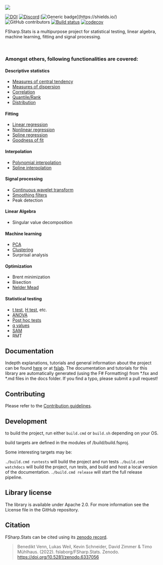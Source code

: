 ![](docs/img/logo_title.svg)

[![DOI](https://zenodo.org/badge/DOI/10.5281/zenodo.6337056.svg)](https://doi.org/10.5281/zenodo.6337056)
[![Discord](https://img.shields.io/discord/836161044501889064?color=purple&label=Join%20our%20Discord%21&logo=discord&logoColor=white)](https://discord.gg/y95XRJg23e)
[![Generic badge](https://img.shields.io/badge/Made%20with-FSharp-rgb(1,143,204).svg)](https://shields.io/)
![GitHub contributors](https://img.shields.io/github/contributors/CSBiology/FSharp.Stats)
[![Build status](https://ci.appveyor.com/api/projects/status/gjsjlqmrljtty780/branch/developer?svg=true)](https://ci.appveyor.com/project/kMutagene/fsharp-stats/branch/developer)
[![codecov](https://codecov.io/gh/fslaborg/FSharp.Stats/branch/developer/graph/badge.svg?token=LRBZPV6MH8)](https://codecov.io/gh/fslaborg/FSharp.Stats)

FSharp.Stats is a multipurpose project for statistical testing, linear algebra, machine learning, fitting and signal processing.

<br>

### Amongst others, following functionalities are covered:

#### Descriptive statistics
  - <a href="https://fslab.org/FSharp.Stats/BasicStats.html">Measures of central tendency</a>
  - <a href="https://fslab.org/FSharp.Stats/BasicStats.html">Measures of dispersion</a>
  - <a href="https://fslab.org/FSharp.Stats/Correlation.html">Correlation</a>
  - <a href="https://fslab.org/FSharp.Stats/Quantiles.html">Quantile/Rank</a>
  - <a href="https://fslab.org/FSharp.Stats/Distributions.html">Distribution</a>

#### Fitting
  - <a href="https://fslab.org/FSharp.Stats/Fitting.html#Linear-Regression">Linear regression</a>
  - <a href="https://fslab.org/FSharp.Stats/Fitting.html#Nonlinear-Regression">Nonlinear regression</a>
  - <a href="https://fslab.org/FSharp.Stats/Fitting.html#Smoothing-spline">Spline regression</a>
  - <a href="https://fslab.org/FSharp.Stats/GoodnessOfFit.html">Goodness of fit</a>

#### Interpolation
  - <a href="https://fslab.org/FSharp.Stats/Interpolation.html#Polynomial-Interpolation">Polynomial interpolation</a>
  - <a href="https://fslab.org/FSharp.Stats/Interpolation.html#Cubic-interpolating-Spline">Spline interpolation</a>


#### Signal processing
  - <a href="https://fslab.org/FSharp.Stats/Signal.html#Continuous-Wavelet">Continuous wavelet transform</a>
  - <a href="https://fslab.org/FSharp.Stats/Signal.html">Smoothing filters</a>
  - Peak detection

  
#### Linear Algebra
  - Singular value decomposition
  
#### Machine learning
  - <a href="https://fslab.org/FSharp.Stats/ML.html">PCA</a>
  - <a href="https://fslab.org/FSharp.Stats/Clustering.html">Clustering</a>
  - Surprisal analysis
  
#### Optimization
  - Brent minimization
  - Bisection
  - [Nelder Mead](https://fslab.org/FSharp.Stats/Optimization.html#Nelder-Mead)
  
#### Statistical testing
  - <a href="https://fslab.org/FSharp.Stats/Testing.html#T-Test">t test</a>, <a href="https://fslab.org/FSharp.Stats/Testing.html#H-Test">H test</a>, etc.<br>
  - <a href="https://fslab.org/FSharp.Stats/Testing.html#Anova">ANOVA</a><br>
  - <a href="https://fslab.org/FSharp.Stats/Testing.html#PostHoc">Post hoc tests</a><br>
  - <a href="https://fslab.org/FSharp.Stats/Testing.html#Q-Value">q values</a><br>
  - <a href="https://fslab.org/FSharp.Stats/Testing.html#SAM">SAM</a><br>
  - RMT


## Documentation

Indepth explanations, tutorials and general information about the project can be found [here](https://fslab.org/FSharp.Stats) or at [fslab](https://fslab.org/).
The documentation and tutorials for this library are automatically generated (using the F# Formatting) from *.fsx and *.md files in the docs folder. If you find a typo, please submit a pull request!


## Contributing

Please refer to the [Contribution guidelines](.github/CONTRIBUTING.md).

## Development

to build the project, run either `build.cmd` or `build.sh` depending on your OS.

build targets are defined in the modules of /build/build.fsproj. 

Some interesting targets may be:

`./build.cmd runtests` will build the project and run tests
`./build.cmd watchdocs` will build the project, run tests, and build and host a local version of the documentation.
`./build.cmd release` will start the full release pipeline.


## Library license

The library is available under Apache 2.0. For more information see the License file in the GitHub repository.

## Citation

FSharp.Stats can be cited using its [zenodo record](https://zenodo.org/record/7568568). 

> Benedikt Venn, Lukas Weil, Kevin Schneider, David Zimmer & Timo Mühlhaus. (2022). fslaborg/FSharp.Stats. Zenodo. https://doi.org/10.5281/zenodo.6337056 
